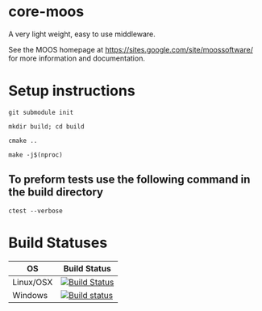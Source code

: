 # core-moos
A very light weight, easy to use middleware.

See the MOOS homepage at https://sites.google.com/site/moossoftware/ for more information and documentation.

# Setup instructions

```
git submodule init
```

```
mkdir build; cd build
```

```
cmake ..
```

```
make -j$(nproc)
```

## To preform tests use the following command in the build directory

```
ctest --verbose
```

# Build Statuses
OS|Build Status
--|------------
Linux/OSX|[![Build Status]( https://travis-ci.org/themoos/core-moos.svg?branch=master)](https://travis-ci.org/themoos/core-moos)
Windows|[![Build status](https://ci.appveyor.com/api/projects/status/t8vxowemdw9itd0u?svg=true)](https://ci.appveyor.com/project/pmnewman/core-moos)

